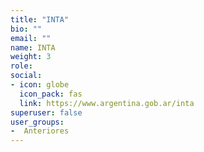 ```yaml
---
title: "INTA"
bio: ""
email: ""
name: INTA
weight: 3
role: 
social:
- icon: globe
  icon_pack: fas
  link: https://www.argentina.gob.ar/inta
superuser: false
user_groups:
-  Anteriores
---
```


